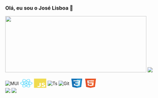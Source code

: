 ### Olá, eu sou o José Lisboa 👋
<div width="900em">
  <img src="https://github-readme-stats.vercel.app/api?username=joselisboaa&show_icons=true&theme=vision-friendly-dark&include_all_commits=false&count_private=true" height="180em" width="450em" display="inline">
  <img src="https://github-readme-stats.vercel.app/api/top-langs/?username=joselisboaa&layout=compact&langs_count=7&theme=vision-friendly-dark" height="180em">
</div>
<br>
<div style="display: inline-block">
  <img align="center" alt="MUI" height="30" width="40"  src="https://cdn.jsdelivr.net/gh/devicons/devicon/icons/materialui/materialui-original.svg" />
  <img align="center" alt="React" height="30" width="40" src="https://raw.githubusercontent.com/devicons/devicon/master/icons/react/react-original.svg">
  <img align="center" alt="Js" height="30" width="40" src="https://raw.githubusercontent.com/devicons/devicon/master/icons/javascript/javascript-plain.svg">
  <img align="center" alt="Ts" height="30" width="40" src="https://cdn.jsdelivr.net/gh/devicons/devicon/icons/typescript/typescript-original.svg" />
  <img align="center" alt="Git" height="30" width="40"  src="https://cdn.jsdelivr.net/gh/devicons/devicon/icons/git/git-original.svg" />
  <img align="center" alt="CSS" height="30" width="40" src="https://raw.githubusercontent.com/devicons/devicon/master/icons/css3/css3-original.svg">
  <img align="center" alt="HTML" height="30" width="40" src="https://raw.githubusercontent.com/devicons/devicon/master/icons/html5/html5-original.svg">
</div><br>

<div>
  <a href = "mailto:joselisboaa05@gmail.com"><img src="https://img.shields.io/badge/-Gmail-%23333?style=for-the-badge&logo=gmail&logoColor=white" target="_blank"></a>
  <a href="https://www.linkedin.com/in/jose-lisboa-3316301a2/" target="_blank"><img src="https://img.shields.io/badge/-LinkedIn-%230077B5?style=for-the-badge&logo=linkedin&logoColor=white" target="_blank"></a>   
</div>
